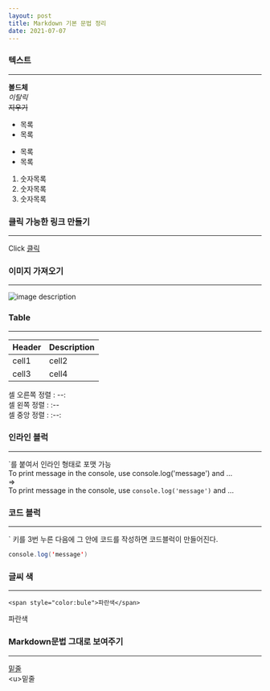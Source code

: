 ```yaml
---
layout: post
title: Markdown 기본 문법 정리
date: 2021-07-07
---
```


### 텍스트  
___  

**볼드체**  
*이탈릭*  
~~지우기~~  


* 목록
* 목록

- 목록
- 목록

1. 숫자목록
2. 숫자목록
3. 숫자목록


### 클릭 가능한 링크 만들기
___
  
Click [클릭](https://www.naver.com/)  



### 이미지 가져오기
___
  
![image description](https://dummyimage.com/600x400/666/fff)  




### Table
___
  
|Header|Description|
|--|--|
|cell1|cell2|
|cell3|cell4|
  
셀 오른쪽 정렬 : --:  
셀  왼쪽  정렬 : :--  
셀  중앙  정렬 : :--:  



### 인라인 블럭
___
  
\`를 붙여서 인라인 형태로 포맷 가능  
To print message in the console, use console.log('message') and ...  
=>  
To print message in the console, use `console.log('message')` and ...  


### 코드 블럭
___  
` 키를 3번 누른 다음에 그 안에 코드를 작성하면 코드블럭이 만들어진다.  

```java
console.log('message')
```


### 글씨 색
___
  
```
<span style="color:bule">파란색</span>
```
<span style="color:bule">파란색</span>  



### Markdown문법 그대로 보여주기
___
  
<u>밑줄</u>  
\<u>밑줄</u>  

